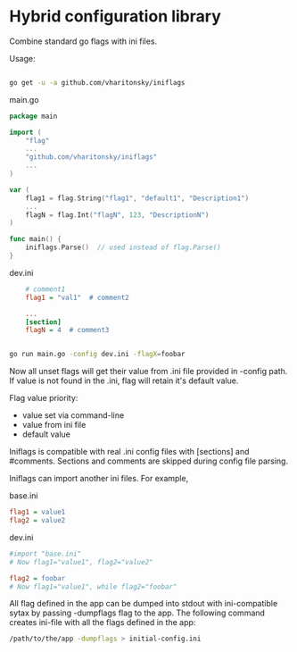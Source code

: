 Hybrid configuration library
============================

Combine standard go flags with ini files.

Usage:

```bash

go get -u -a github.com/vharitonsky/iniflags
```

main.go
```go
package main

import (
	"flag"
	...
	"github.com/vharitonsky/iniflags"
	...
)

var (
	flag1 = flag.String("flag1", "default1", "Description1")
	...
	flagN = flag.Int("flagN", 123, "DescriptionN")
)

func main() {
	iniflags.Parse()  // used instead of flag.Parse()
}
```

dev.ini

```ini
    # comment1
    flag1 = "val1"  # comment2

    ...
    [section]
    flagN = 4  # comment3
```

```bash

go run main.go -config dev.ini -flagX=foobar

```

Now all unset flags will get their value from .ini file provided in -config path.
If value is not found in the .ini, flag will retain it's default value.

Flag value priority:
  - value set via command-line
  - value from ini file
  - default value

Iniflags is compatible with real .ini config files with [sections] and #comments.
Sections and comments are skipped during config file parsing.

Iniflags can import another ini files. For example,

base.ini
```ini
flag1 = value1
flag2 = value2
```

dev.ini
```ini
#import "base.ini"
# Now flag1="value1", flag2="value2"

flag2 = foobar
# Now flag1="value1", while flag2="foobar"
```


All flag defined in the app can be dumped into stdout with ini-compatible sytax
by passing -dumpflags flag to the app. The following command creates ini-file
with all the flags defined in the app:

```bash
/path/to/the/app -dumpflags > initial-config.ini
```
